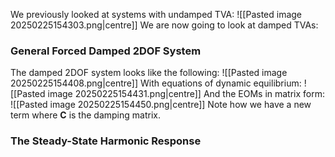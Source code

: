 We previously looked at systems with undamped TVA:
![[Pasted image 20250225154303.png|centre]]
We are now going to look at damped TVAs:
### General Forced Damped 2DOF System
The damped 2DOF system looks like the following:
![[Pasted image 20250225154408.png|centre]]
With equations of dynamic equilibrium:
![[Pasted image 20250225154431.png|centre]]
And the EOMs in matrix form:
![[Pasted image 20250225154450.png|centre]]
Note how we have a new term where $\mathbf{C}$ is the damping matrix.
### The Steady-State Harmonic Response
